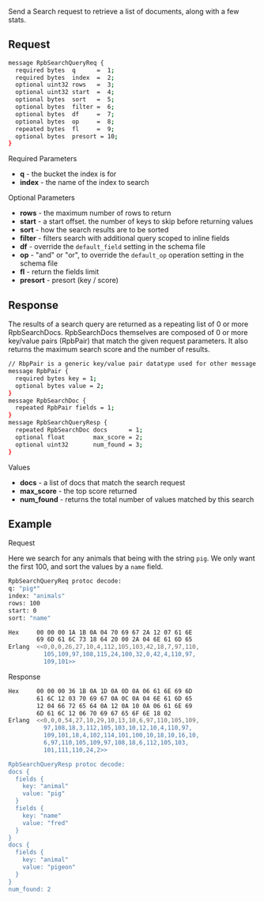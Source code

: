 Send a Search request to retrieve a list of documents, along with a few stats.

## Request


```bash
message RpbSearchQueryReq {
  required bytes  q      =  1;
  required bytes  index  =  2;
  optional uint32 rows   =  3;
  optional uint32 start  =  4;
  optional bytes  sort   =  5;
  optional bytes  filter =  6;
  optional bytes  df     =  7;
  optional bytes  op     =  8;
  repeated bytes  fl     =  9;
  optional bytes  presort = 10;
}
```

Required Parameters

* **q** - the bucket the index is for
* **index** - the name of the index to search

Optional Parameters

* **rows** - the maximum number of rows to return
* **start** - a start offset. the number of keys to skip before returning values
* **sort** - how the search results are to be sorted
* **filter** - filters search with additional query scoped to inline fields
* **df** - override the `default_field` setting in the schema file
* **op** - "and" or "or", to override the `default_op` operation setting in the schema file
* **fl** - return the fields limit
* **presort** - presort (key / score)


## Response

The results of a search query are returned as a repeating list of
0 or more RpbSearchDocs. RpbSearchDocs themselves are composed of
0 or more key/value pairs (RpbPair) that match the given request
parameters. It also returns the maximum search score and the number
of results.


```bash
// RbpPair is a generic key/value pair datatype used for other message types
message RpbPair {
  required bytes key = 1;
  optional bytes value = 2;
}
message RpbSearchDoc {
  repeated RpbPair fields = 1;
}
message RpbSearchQueryResp {
  repeated RpbSearchDoc docs      = 1;
  optional float        max_score = 2;
  optional uint32       num_found = 3;
}
```

Values

* **docs** - a list of docs that match the search request
* **max_score** - the top score returned
* **num_found** - returns the total number of values matched by this search


## Example

Request

Here we search for any animals that being with the string `pig`. We only
want the first 100, and sort the values by a `name` field.

```bash
RpbSearchQueryReq protoc decode:
q: "pig*"
index: "animals"
rows: 100
start: 0
sort: "name"

Hex     00 00 00 1A 1B 0A 04 70 69 67 2A 12 07 61 6E
        69 6D 61 6C 73 18 64 20 00 2A 04 6E 61 6D 65
Erlang  <<0,0,0,26,27,10,4,112,105,103,42,18,7,97,110,
          105,109,97,108,115,24,100,32,0,42,4,110,97,
          109,101>>
```

Response

```bash
Hex     00 00 00 36 1B 0A 1D 0A 0D 0A 06 61 6E 69 6D
        61 6C 12 03 70 69 67 0A 0C 0A 04 6E 61 6D 65
        12 04 66 72 65 64 0A 12 0A 10 0A 06 61 6E 69
        6D 61 6C 12 06 70 69 67 65 6F 6E 18 02
Erlang  <<0,0,0,54,27,10,29,10,13,10,6,97,110,105,109,
          97,108,18,3,112,105,103,10,12,10,4,110,97,
          109,101,18,4,102,114,101,100,10,18,10,16,10,
          6,97,110,105,109,97,108,18,6,112,105,103,
          101,111,110,24,2>>

RpbSearchQueryResp protoc decode:
docs {
  fields {
    key: "animal"
    value: "pig"
  }
  fields {
    key: "name"
    value: "fred"
  }
}
docs {
  fields {
    key: "animal"
    value: "pigeon"
  }
}
num_found: 2
```
